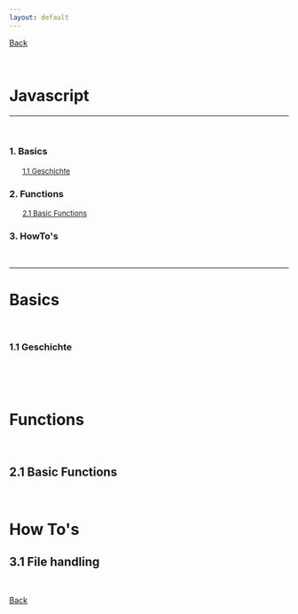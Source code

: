 ```yaml
---
layout: default
---
```


[Back](../)

&nbsp;

# Javascript
---

&nbsp;

### 1. Basics    
&nbsp;&nbsp;&nbsp;&nbsp;&nbsp; [<font size="-1">1.1 Geschichte</font>](#ch1-1)  

### 2. Functions
&nbsp;&nbsp;&nbsp;&nbsp;&nbsp; [<font size="-1">2.1 Basic Functions</font>](#ch2-1)  

### 3. HowTo's


&nbsp;

---  

# Basics

&nbsp;

<a name="ch1-1"></a>
### 1.1 Geschichte  


&nbsp;

&nbsp;

# Functions

&nbsp;

<a name="ch2-1"></a>
## 2.1 Basic Functions  

&nbsp;


# How To's

<a name="ch3-1"></a>
## 3.1 File handling  


&nbsp;

[Back](../)
